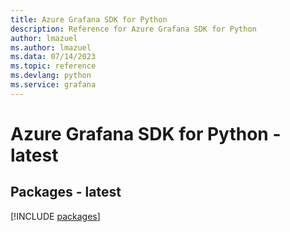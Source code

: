 ```yaml
---
title: Azure Grafana SDK for Python
description: Reference for Azure Grafana SDK for Python
author: lmazuel
ms.author: lmazuel
ms.data: 07/14/2023
ms.topic: reference
ms.devlang: python
ms.service: grafana
---
```

# Azure Grafana SDK for Python - latest
## Packages - latest
[!INCLUDE [packages](grafana-index.md)]